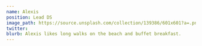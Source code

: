 ```yaml
---
name: Alexis
position: Lead DS
image_path: https://source.unsplash.com/collection/139386/601x601?a=.png
twitter: 
blurb: Alexis likes long walks on the beach and buffet breakfast.
---
```

